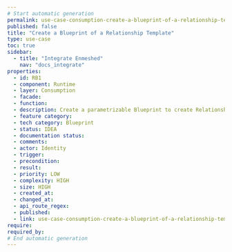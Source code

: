 ```yaml
---
# Start automatic generation
permalink: use-case-consumption-create-a-blueprint-of-a-relationship-template
published: false
title: "Create a Blueprint of a Relationship Template"
type: use-case
toc: true
sidebar:
  - title: "Integrate Enmeshed"
    nav: "docs_integrate"
properties:
  - id: RB1
  - component: Runtime
  - layer: Consumption
  - facade:
  - function:
  - description: Create a parametrizable Blueprint to create Relationship Templates with. This is used for creating specific business cards for Users.
  - feature category:
  - tech category: Blueprint
  - status: IDEA
  - documentation status:
  - comments:
  - actor: Identity
  - trigger:
  - precondition:
  - result:
  - priority: LOW
  - complexity: HIGH
  - size: HIGH
  - created_at:
  - changed_at:
  - api_route_regex:
  - published:
  - link: use-case-consumption-create-a-blueprint-of-a-relationship-template
require:
required_by:
# End automatic generation
---
```

